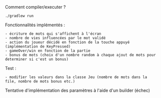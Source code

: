 Comment compiler/executer ?

`./gradlew run`

Fonctionnalités implémentés : 

    - écriture de mots qui s'affichent à l'écran 
    - nombre de vies influencées par le mot validé
    - action du joueur décidé en fonction de la touche appuyé (implémentation de KeyPressed)
    - gameOver/win en fonction de la partie 
    - bonus de mots (choix d'un nombre random à chaque ajout de mots pour determiner si c'est un bonus)
    
Test : 

    - modifier les valeurs dans la classe Jeu (nombre de mots dans la file, nombre de mots bonus etc.)
    
Tentative d'implémentation des paramètres à l'aide d'un builder (échec)
